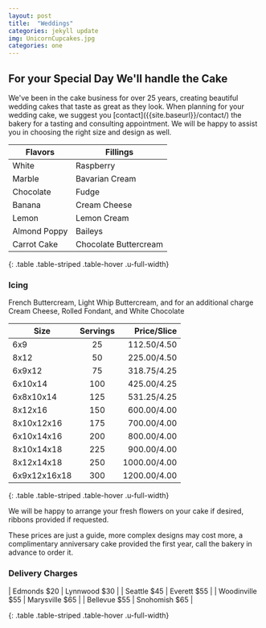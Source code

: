 ```yaml
---
layout: post
title:  "Weddings"
categories: jekyll update
img: UnicornCupcakes.jpg
categories: one
---
```


<h2>For your Special Day We'll handle the Cake</h2>
We've been in the cake business for over 25 years, creating beautiful wedding cakes that taste as great as they look. When planning for your wedding cake, we suggest you [contact]({{site.baseurl}}/contact/) the bakery for a tasting and consulting appointment. We will be happy to assist you in choosing the right size and design as well.

| Flavors      | Fillings              |
|--------------|-----------------------|
| White        | Raspberry             |
| Marble       | Bavarian Cream        |
| Chocolate    | Fudge                 |
| Banana       | Cream Cheese          |
| Lemon        | Lemon Cream           |
| Almond Poppy | Baileys               |
| Carrot Cake  | Chocolate Buttercream |
{: .table .table-striped .table-hover .u-full-width}

<h3>Icing</h3>
French Buttercream, Light Whip Buttercream, and for an additional charge Cream Cheese, Rolled Fondant, and White Chocolate

| Size         | Servings |     Price/Slice |
|--------------|:--------:|----------------:|
| 6x9          |    25    |   $112.50/$4.50 |
| 8x12         |    50    |   $225.00/$4.50 |
| 6x9x12       |    75    |   $318.75/$4.25 |
| 6x10x14      |   100    |   $425.00/$4.25 |
| 6x8x10x14    |   125    |   $531.25/$4.25 |
| 8x12x16      |   150    |   $600.00/$4.00 |
| 8x10x12x16   |   175    |   $700.00/$4.00 |
| 6x10x14x16   |   200    |   $800.00/$4.00 |
| 8x10x14x18   |   225    |   $900.00/$4.00 |
| 8x12x14x18   |   250    |  $1000.00/$4.00 |
| 6x9x12x16x18 |   300    |  $1200.00/$4.00 |
{: .table .table-striped .table-hover .u-full-width}

We will be happy to arrange your fresh flowers on your cake if desired, ribbons provided if requested.

These prices are just a guide, more complex designs may cost more, a complimentary anniversary cake provided the first year, call the bakery in advance to order it.

<h3>Delivery Charges</h3>
| Edmonds $20     | Lynnwood $30              |
| Seattle $45     | Everett $55            |
| Woodinville $55 | Marysville $65        |
| Bellevue $55    | Snohomish $65        |

{: .table .table-striped .table-hover .u-full-width}